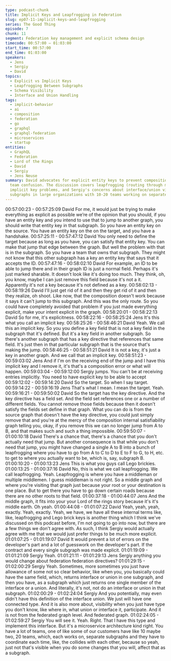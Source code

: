 ```yaml
---
type: podcast-chunk
title: Implicit Keys and Leapfrogging in Federation
slug: ep07-11-implicit-keys-and-leapfrogging
series: The Good Thing
episode: 7
chunk: 11
segment: Federation key management and explicit schema design
timecode: 00:57:00 – 01:03:00
start_time: 00:57:00
end_time: 01:03:00
speakers:
  - Jens
  - Sergiy
  - David
topics:
  - Explicit vs Implicit Keys
  - Leapfrogging Between Subgraphs
  - Schema Visibility
  - Interface and Union Handling
tags:
  - implicit-behavior
  - ai
  - composition
  - federation
  - go
  - graphql
  - graphql-federation
  - microservices
  - startup
entities:
  - GraphQL
  - Federation
  - Lord of the Rings
  - David
  - Sergiy
  - Jens Neuse
summary: David advocates for explicit entity keys to prevent composition errors and
  team confusion. The discussion covers leapfrogging (routing through multiple subgraphs),
  implicit key problems, and Sergiy's concerns about interface/union visibility across
  subgraphs in large organizations with 10-20 teams working on separate services.
---
```


00:57:00:23 - 00:57:25:09
David
For me, it would just be trying to make everything as explicit as possible we’re of the opinion
that you should, if you have an entity key and you intend to use that to jump to another graph,
you should write that entity key in that subgraph. So you have an entity key on the source. You
have an entity key on the on the target, and you have a handshake.
00:57:25:11 - 00:57:47:12
David
You only need to define the target because as long as you have, you can satisfy that entity key.
You can make that jump that edge between the graph. But well the problem with that is in the
subgraph. So you have a team that owns that subgraph. They might not know that this other
subgraph has a key an entity key that says that it accepts the ID.
00:57:47:16 - 00:58:02:10
David
For example, an ID to be able to jump there and in their graph ID is just a normal field. Perhaps
it's just marked sharable. It doesn't look like it's doing too much. They think, oh, you know,
maybe I can just remove this field because it's not a it. Apparently it's not a key because it's not
defined as a key.
00:58:02:13 - 00:58:19:26
David
I'll just get rid of it and then they get rid of it and then they realize, oh shoot. Like now, that the
composition doesn't work because it says it can't jump to this subgraph. And this was the only
route. So you could have completely avoided that problem if you just made everything explicit,
make your intent explicit in the graph.
00:58:20:01 - 00:58:22:13
David
So for me, it's explicitness.
00:58:22:16 - 00:58:25:24
Jens
It's this what you call an implicit key.
00:58:25:26 - 00:58:46:21
David
Yeah. We call this an implicit key. So you you define a key field that is not a key field in the
subgraph that it's defined. But it's a key field in another subgraph. So there's another subgraph
that has a key directive that references that same field. It's just then in that particular subgraph
that is the source that's making the jump.
00:58:46:25 - 00:58:51:21
David
It is not a key, it's just a key in another graph. And we call that an implicit key.
00:58:51:23 - 00:59:03:02
Jens
And if I'm on the receiving end of the jump and I have this implicit key and I remove it, it's that's
a composition error or what will happen.
00:59:03:04 - 00:59:12:00
Sergiy
jumps.
You can't be at receiving entries implicitly. You need to have explicit key to be able to accept
00:59:12:02 - 00:59:14:20
David
So the target. So when I say target.
00:59:14:22 - 00:59:16:19
Jens
That's what I mean. I mean the target. Yeah.
00:59:16:21 - 00:59:50:02
David
So the target has the key directive. And the key directive has a field set. And the field set
references one or a number of different fields. You cannot remove those fields because then it
doesn't satisfy the fields set define in that graph. What you can do is from the source graph that
doesn't have the key directive, you could just simply remove that and you're at the mercy of the
composition internal satisfiability graph telling you, okay, if you remove this we can no longer
jump from A to B, and that makes such and such a thing impossible.
00:59:50:07 - 01:00:10:18
David
There's a chance that, there's a chance that you don't actually need that jump. But another
consequence is that while you don't need that jump, you might have changed a single A to B
into a bunch of leapfrogging where you have to go from A to C to D to E to F to G, to H, etc. to
get to where you actually want to be, which is, say, subgraph B.
01:00:10:20 - 01:00:13:23
Jens
This is what you guys call Lego brickies.
01:00:13:25 - 01:00:37:16
David
No, this is what we call leapfrogging. We call leapfrogging. Yeah. Leapfrogging is where you
have a middleman or multiple middlemen. I guess middleman is not right. So a middle graph
and where you're visiting that graph just because your root or your destination is one place. But
to get there you have to go down certain roads because there are no other roots to that field.
01:00:37:18 - 01:00:44:07
Jens
And the middle graph, it fits into your your Lord of the rings story because it's it's middle earth.
Oh yeah.
01:00:44:08 - 01:01:07:22
David
Yeah, yeah, yeah, exactly. Yeah, exactly. Yeah, we have, we have all these internal terms like,
like, leapfrogging and Lego brick keys is another thing which I think we've discussed on this
podcast before, I'm not going to go into now, but there are a few things we don't agree with. As
such, I think Sergiy would actually agree with me that we would just prefer things to be much
more explicit.
01:01:07:25 - 01:01:19:07
David
It would prevent a lot of errors on the developer's part and a lot of guesswork on the developer's
part. If the contract and every single subgraph was made explicit.
01:01:19:09 - 01:01:21:09
Sergiy
Yeah.
01:01:21:11 - 01:01:29:13
Jens
Sergiy anything you would change about federation federation directives?
01:01:29:15 - 01:02:00:29
Sergiy
Yeah. Sometimes, more sometimes you just have allowance of some not so clear behavior, like
when you, you basically could have the same field, which, returns interface or union in one
subgraph, and then you have, as a subgraph which just returns one single member of the
interface or a union. And literally, it's not, not do an interface or union in that subgraph.
01:02:00:29 - 01:02:24:04
Sergiy
And you potentially, may even didn't have this definition of the interface union. We just will have
one connected type. And it is also more about, visibility when you just have type you don't know,
like where in, what union or interface it, participate. And it is not from the federated graph level.
And federated graph.
01:02:24:05 - 01:02:59:27
Sergiy
You will see it. Yeah. Right. That I have this type and implement this interface. But it's a
microservice architecture kind right. You have a lot of teams, one of like some of our customers
have like 10 maybe two, 20 teams, which, each works on, separate subgraphs and they have to
coordinate each time, like, the collides with each other, because so yeah, just not that's visible
when you do some changes that you will, affect that as a subgraph.